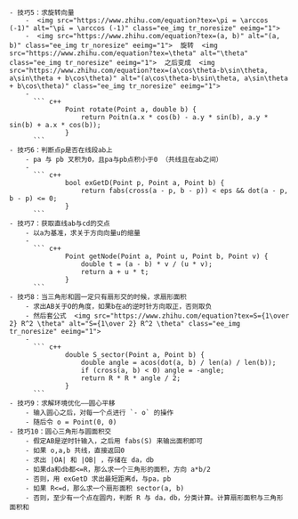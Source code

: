 	- 技巧5：求旋转向量  
		-  <img src="https://www.zhihu.com/equation?tex=\pi = \arccos (-1)" alt="\pi = \arccos (-1)" class="ee_img tr_noresize" eeimg="1">   
		-  <img src="https://www.zhihu.com/equation?tex=(a, b)" alt="(a, b)" class="ee_img tr_noresize" eeimg="1">  旋转  <img src="https://www.zhihu.com/equation?tex=\theta" alt="\theta" class="ee_img tr_noresize" eeimg="1">  之后变成  <img src="https://www.zhihu.com/equation?tex=(a\cos\theta-b\sin\theta, a\sin\theta + b\cos\theta)" alt="(a\cos\theta-b\sin\theta, a\sin\theta + b\cos\theta)" class="ee_img tr_noresize" eeimg="1">   
		-  
		  ``` c++
		  		  Point rotate(Point a, double b) {
		  		      return Poitn(a.x * cos(b) - a.y * sin(b), a.y * sin(b) + a.x * cos(b));
		  		  }
		  ```
	- 技巧6：判断点p是否在线段ab上  
		- pa 与 pb 叉积为0，且pa与pb点积小于0 （共线且在ab之间）  
		-  
		  ``` c++
		  		  bool exGetD(Point p, Point a, Point b) {
		  		      return fabs(cross(a - p, b - p)) < eps && dot(a - p, b - p) <= 0;
		  		  }
		  ```
	- 技巧7：获取直线ab与cd的交点  
		- 以a为基准，求关于方向向量u的缩量  
		-  
		  ``` c++
		  		  Point getNode(Point a, Point u, Point b, Point v) {
		  		      double t = (a - b) * v / (u * v);
		  		      return a + u * t;
		  		  }
		  ```
	- 技巧8：当三角形和圆一定只有扇形交的时候，求扇形面积  
		- 求出AB关于O的角度，如果b在a的逆时针方向取正，否则取负  
		- 然后套公式  <img src="https://www.zhihu.com/equation?tex=S={1\over 2} R^2 \theta" alt="S={1\over 2} R^2 \theta" class="ee_img tr_noresize" eeimg="1">   
		-  
		  ``` c++
		  		  double S_sector(Point a, Point b) {
		  		      double angle = acos(dot(a, b) / len(a) / len(b));
		  		      if (cross(a, b) < 0) angle = -angle;
		  		      return R * R * angle / 2;
		  		  }
		  ```
	- 技巧9：求解环境优化——圆心平移  
		- 输入圆心之后，对每一个点进行 `- o` 的操作  
		- 随后令 o = Point(0, 0)  
	- 技巧10：圆心三角形与圆面积交  
		- 假定AB是逆时针输入，之后用 fabs(S) 来输出面积即可  
		- 如果 o,a,b 共线，直接返回0  
		- 求出 |OA| 和 |OB| ，存储在 da，db  
		- 如果da和db都<=R，那么求一个三角形的面积，方向 a*b/2  
		- 否则，用 exGetD 求出最短距离d，与pa，pb  
		- 如果 R<=d，那么求一个扇形面积 sector(a, b)  
		- 否则，至少有一个点在圆内，判断 R 与 da，db，分类计算。计算扇形面积与三角形面积和  